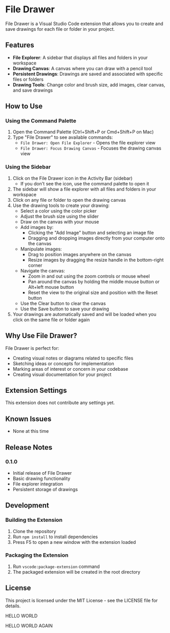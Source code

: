 # File Drawer

File Drawer is a Visual Studio Code extension that allows you to create and save drawings for each file or folder in your project.

## Features

- **File Explorer**: A sidebar that displays all files and folders in your workspace
- **Drawing Canvas**: A canvas where you can draw with a pencil tool
- **Persistent Drawings**: Drawings are saved and associated with specific files or folders
- **Drawing Tools**: Change color and brush size, add images, clear canvas, and save drawings

## How to Use

### Using the Command Palette

1. Open the Command Palette (Ctrl+Shift+P or Cmd+Shift+P on Mac)
2. Type "File Drawer" to see available commands:
   - `File Drawer: Open File Explorer` - Opens the file explorer view
   - `File Drawer: Focus Drawing Canvas` - Focuses the drawing canvas view

### Using the Sidebar

1. Click on the File Drawer icon in the Activity Bar (sidebar)
   - If you don't see the icon, use the command palette to open it
2. The sidebar will show a file explorer with all files and folders in your workspace
3. Click on any file or folder to open the drawing canvas
4. Use the drawing tools to create your drawing:
   - Select a color using the color picker
   - Adjust the brush size using the slider
   - Draw on the canvas with your mouse
   - Add images by:
     - Clicking the "Add Image" button and selecting an image file
     - Dragging and dropping images directly from your computer onto the canvas
   - Manipulate images:
     - Drag to position images anywhere on the canvas
     - Resize images by dragging the resize handle in the bottom-right corner
   - Navigate the canvas:
     - Zoom in and out using the zoom controls or mouse wheel
     - Pan around the canvas by holding the middle mouse button or Alt+left mouse button
     - Reset the view to the original size and position with the Reset button
   - Use the Clear button to clear the canvas
   - Use the Save button to save your drawing
5. Your drawings are automatically saved and will be loaded when you click on the same file or folder again

## Why Use File Drawer?

File Drawer is perfect for:

- Creating visual notes or diagrams related to specific files
- Sketching ideas or concepts for implementation
- Marking areas of interest or concern in your codebase
- Creating visual documentation for your project

## Extension Settings

This extension does not contribute any settings yet.

## Known Issues

- None at this time

## Release Notes

### 0.1.0

- Initial release of File Drawer
- Basic drawing functionality
- File explorer integration
- Persistent storage of drawings

## Development

### Building the Extension

1. Clone the repository
2. Run `npm install` to install dependencies
3. Press F5 to open a new window with the extension loaded

### Packaging the Extension

1. Run `vscode:package-extension` command
2. The packaged extension will be created in the root directory

## License

This project is licensed under the MIT License - see the LICENSE file for details.

HELLO WORLD

HELLO WORLD AGAIN
